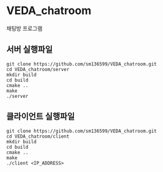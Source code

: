 # VEDA_chatroom
채팅방 프로그램


## 서버 실행파일
```
git clone https://github.com/sm136599/VEDA_chatroom.git
cd VEDA_chatroom/server
mkdir build
cd build
cmake ..
make
./server
```

## 클라이언트 실행파일
```
git clone https://github.com/sm136599/VEDA_chatroom.git
cd VEDA_chatroom/client
mkdir build
cd build
cmake ..
make
./client <IP_ADDRESS>
```
